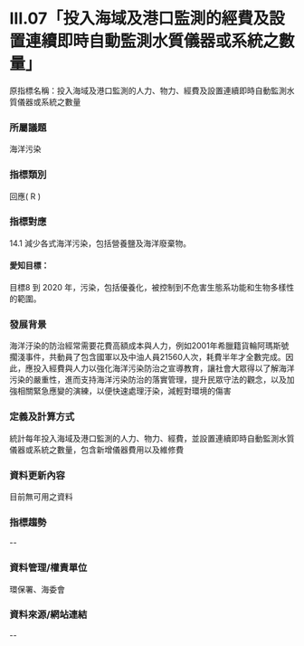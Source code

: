 # III.07「投入海域及港口監測的經費及設置連續即時自動監測水質儀器或系統之數量」
原指標名稱：投入海域及港口監測的人力、物力、經費及設置連續即時自動監測水質儀器或系統之數量

<script type="text/javascript" src="http://cdn.mathjax.org/mathjax/latest/MathJax.js?config=TeX-AMS-MML_HTMLorMML"></script>

### 所屬議題
海洋污染
### 指標類別
回應( R )
### 指標對應
14.1 減少各式海洋污染，包括營養鹽及海洋廢棄物。
#### 愛知目標：
目標8 到 2020 年，污染，包括優養化，被控制到不危害生態系功能和生物多樣性的範圍。
### 發展背景
海洋汙染的防治經常需要花費高額成本與人力，例如2001年希臘籍貨輪阿瑪斯號擱淺事件，共動員了包含國軍以及中油人員21560人次，耗費半年才全數完成。因此，應投入經費與人力以強化海洋污染防治之宣導教育，讓社會大眾得以了解海洋污染的嚴重性，進而支持海洋污染防治的落實管理，提升民眾守法的觀念，以及加強相關緊急應變的演練，以便快速處理汙染，減輕對環境的傷害
### 定義及計算方式
統計每年投入海域及港口監測的人力、物力、經費，並設置連續即時自動監測水質儀器或系統之數量，包含新增儀器費用以及維修費
### 資料更新內容
目前無可用之資料
### 指標趨勢
--
### 資料管理/權責單位
環保署、海委會
### 資料來源/網站連結
--